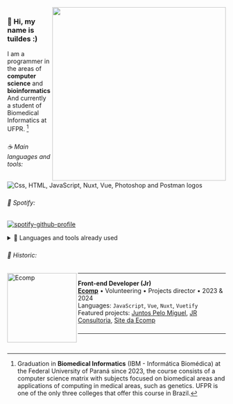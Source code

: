 <img src="https://raw.githubusercontent.com/MicaelliMedeiros/micaellimedeiros/master/image/computer-illustration.png" min-width="400px" max-width="400px" width="400px" align="right">

<h3 align="left">🐇 Hi, my name is tuildes :)</h3>

I am a programmer in the areas of **computer science** and **bioinformatics**
<br />
And currently a student of Biomedical Informatics at UFPR. [^1]

###

<h6 align="left">☕ Main languages ​​and tools:</h6>

<div align="left">
  <img src="https://skillicons.dev/icons?i=c,vscode,md,notion,github,linux,vim,git&theme=dark&perline=4" alt="Css, HTML, JavaScript, Nuxt, Vue, Photoshop and Postman logos"  />
</div>

###

<h6 align="left">🎵 Spotify:</h4>

[![spotify-github-profile](https://spotify-github-profile.kittinanx.com/api/view?uid=aq8nkj7zs2bey71k6fsegdx8e&cover_image=true&theme=novatorem&show_offline=false&background_color=121212&interchange=false&bar_color=53b14f&bar_color_cover=false)](https://github.com/kittinan/spotify-github-profile)

<details>
  <summary>🐛 Languages ​​and tools already used</summary>

  <br />
  <div align="left">
    <img src="https://skillicons.dev/icons?i=ps,css,html,postman,javascript,nuxtjs,vue,vuetify&theme=dark&perline=8" alt="Css, HTML, JavaScript, Nuxt, Vue, Photoshop and Postman logos"  />
  </div>
</details>

###

<h6 align="left">🚀  Historic:</h6>

###

[<img align="left" height="160px" width="160px" alt="Ecomp" src="https://media.licdn.com/dms/image/C4E0BAQH52NBaBJ3Chw/company-logo_200_200/0/1657585171137?e=2147483647&v=beta&t=W_HaSuUsGZNfW0ejGZl6sTLZqky4MTCpYvMtCgaCzB4"/>](https://ecomp.co/)

***

**Front-end Developer (Jr)** \
[**Ecomp**](https://ecomp.co/) • Volunteering • Projects director • 2023 & 2024 \
Languages: `JavaScript`, `Vue`, `Nuxt`, `Vuetify` \
Featured projects: [Juntos Pelo Miguel](https://miguellorenzo.org/), [JR Consultoria](http://jrconsultoria.com.br/), [Site da Ecomp](https://ecomp.co/)

###

***

<br />

[^1]: Graduation in **Biomedical Informatics** (IBM - Informática Biomédica) at the Federal University of Paraná since 2023, the course consists of a computer science matrix with subjects focused on biomedical areas and applications of computing in medical areas, such as genetics. UFPR is one of the only three colleges that offer this course in Brazil.
